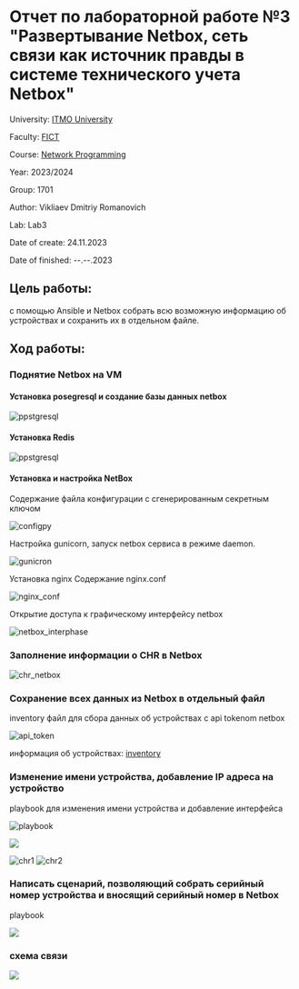 # Отчет по лабораторной работе №3 "Развертывание Netbox, сеть связи как источник правды в системе технического учета Netbox"
University: [ITMO University](https://itmo.ru/ru/)

Faculty: [FICT](https://fict.itmo.ru)

Course: [Network Programming](https://itmo-ict-faculty.github.io/network-programming/)

Year: 2023/2024

Group: 1701

Author: Vikliaev Dmitriy Romanovich

Lab: Lab3

Date of create: 24.11.2023

Date of finished: --.--.2023

## Цель работы: 
с помощью Ansible и Netbox собрать всю возможную информацию об устройствах и сохранить их в отдельном файле.

## Ход работы:

### Поднятие Netbox на VM

#### Установка posegresql и создание базы данных netbox

![ppstgresql](https://github.com/DimaAnime/2023_2024-network_programming-1701-vikhliaev_d_r/blob/main/lab3/postgresql.png)


#### Установка Redis

![ppstgresql](https://github.com/DimaAnime/2023_2024-network_programming-1701-vikhliaev_d_r/blob/main/lab3/redis.png)


#### Установка и настройка NetBox

Содержание файла конфигурации с сгенерированным секретным ключом 

![configpy](https://github.com/DimaAnime/2023_2024-network_programming-1701-vikhliaev_d_r/blob/main/lab3/configpy.PNG)


Настройка gunicorn, запуск netbox сервиса в режиме daemon.

![gunicron](https://github.com/DimaAnime/2023_2024-network_programming-1701-vikhliaev_d_r/blob/main/lab3/gunicron.jpg)


Установка nginx
Содержание nginx.conf

![nginx_conf](https://github.com/DimaAnime/2023_2024-network_programming-1701-vikhliaev_d_r/blob/main/lab3/nginx_conf.PNG)

Открытие доступа к графическому интерфейсу netbox

![netbox_interphase](https://github.com/DimaAnime/2023_2024-network_programming-1701-vikhliaev_d_r/blob/main/lab3/netbox_interphase.png)


### Заполнение информации о CHR в Netbox

![chr_netbox](https://github.com/DimaAnime/2023_2024-network_programming-1701-vikhliaev_d_r/blob/main/lab3/chr_netbox.png)

###  Сохранение всех данных из Netbox в отдельный файл

inventory файл для сбора данных об устройствах с api tokenom netbox

![api_token](https://github.com/DimaAnime/2023_2024-network_programming-1701-vikhliaev_d_r/blob/main/lab3/api_token.PNG)

информация об устройствах: [inventory](https://github.com/DimaAnime/2023_2024-network_programming-1701-vikhliaev_d_r/blob/main/lab3/inventory.yml)

### Изменение имени устройства, добавление IP адреса на устройство

playbook для изменения имени устройства и добавление интерфейса

![playbook](https://github.com/DimaAnime/2023_2024-network_programming-1701-vikhliaev_d_r/blob/main/lab3/playbook.PNG)

![](https://github.com/DimaAnime/2023_2024-network_programming-1701-vikhliaev_d_r/blob/main/lab3/ansible_work.jpg)

![chr1](https://github.com/DimaAnime/2023_2024-network_programming-1701-vikhliaev_d_r/blob/main/lab3/chr1.PNG)
![chr2](https://github.com/DimaAnime/2023_2024-network_programming-1701-vikhliaev_d_r/blob/main/lab3/chr2.PNG)

### Написать сценарий, позволяющий собрать серийный номер устройства и вносящий серийный номер в Netbox

playbook

![](https://github.com/DimaAnime/2023_2024-network_programming-1701-vikhliaev_d_r/blob/main/lab3/serial_number_playbook.PNG)


### схема связи

![](https://github.com/DimaAnime/2023_2024-network_programming-1701-vikhliaev_d_r/blob/main/lab3/shame.drawio.png)




